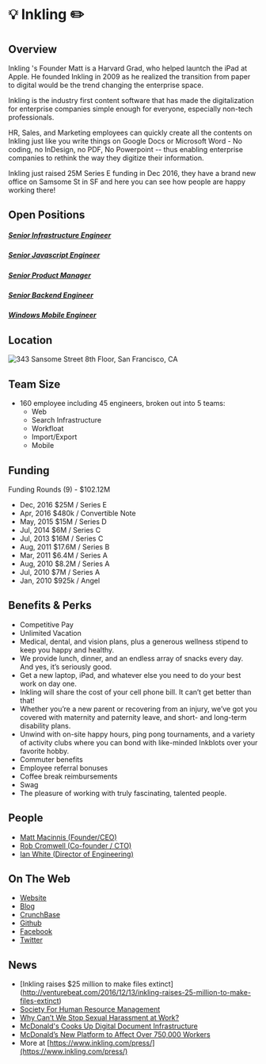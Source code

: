 # 💡 Inkling ✏️

## Overview
Inkling 's Founder Matt is a Harvard Grad, who helped launtch the iPad at Apple.  He founded Inkling in 2009 as he realized the transition from paper to digital would be the trend changing the enterprise space.

Inkling is the industry first content software that has made the digitalization for enterprise companies simple enough for everyone, especially non-tech professionals.

HR, Sales, and Marketing employees can quickly create all the contents on Inkling just like you write things on Google Docs or Microsoft Word - No coding, no InDesign, no PDF, No Powerpoint -- thus enabling enterprise companies to rethink the way they digitize their information.

Inkling just raised 25M Series E funding in Dec 2016, they have a brand new office on Samsome St in SF and here you can see how people are happy working there!

## Open Positions
##### [Senior Infrastructure Engineer](https://github.com/the31337/inkling/blob/master/senior-infrastructure-engineer.md)
##### [Senior Javascript Engineer](https://github.com/the31337/inkling/blob/master/senior-javascript-engineer.md)
##### [Senior Product Manager](https://github.com/the31337/inkling/blob/master/senior-product-manager.md)
##### [Senior Backend Engineer](https://github.com/the31337/jobs/blob/master/inkling/senior-backend-engineer.md)
##### [Windows Mobile Engineer](https://github.com/the31337/jobs/blob/master/inkling/windows-mobile-engineer.md)

## Location
![343 Sansome Street 8th Floor, San Francisco, CA](http://maps.googleapis.com/maps/api/staticmap?center=55+francisco+st+san+francisco+ca&zoom=13&scale=false&size=600x300&maptype=roadmap&format=png&visual_refresh=true&markers=size:mid%7Ccolor:0xff0000%7Clabel:1%7C55+francisco+st+san+francisco+ca)  

## Team Size
+ 160 employee including 45 engineers, broken out into 5 teams:
  + Web
  + Search Infrastructure
  + Workfloat
  + Import/Export
  + Mobile

## Funding
Funding Rounds (9) - $102.12M
+ Dec, 2016	$25M / Series E
+ Apr, 2016	$480k / Convertible Note
+ May, 2015	$15M / Series D
+ Jul, 2014	$6M / Series C
+ Jul, 2013	$16M / Series C
+ Aug, 2011	$17.6M / Series B
+ Mar, 2011	$6.4M / Series A
+ Aug, 2010	$8.2M / Series A
+ Jul, 2010	$7M / Series A
+ Jan, 2010	$925k / Angel

## Benefits & Perks
+ Competitive Pay
+ Unlimited Vacation
+ Medical, dental, and vision plans, plus a generous wellness stipend to keep you happy and healthy.
+ We provide lunch, dinner, and an endless array of snacks every day. And yes, it’s seriously good.
+ Get a new laptop, iPad, and whatever else you need to do your best work on day one.
+ Inkling will share the cost of your cell phone bill. It can’t get better than that!
+ Whether you’re a new parent or recovering from an injury, we’ve got you covered with maternity and paternity leave, and short- and long-term disability plans.
+ Unwind with on-site happy hours, ping pong tournaments, and a variety of activity clubs where you can bond with like-minded Inkblots over your favorite hobby.
+ Commuter benefits
+ Employee referral bonuses
+ Coffee break reimbursements
+ Swag
+ The pleasure of working with truly fascinating, talented people.

## People
+ [Matt Macinnis (Founder/CEO)](https://www.linkedin.com/in/macinnis)
+ [Rob Cromwell (Co-founder / CTO)](https://www.linkedin.com/in/robcromwell)
+ [Ian White (Director of Engineering)](https://www.linkedin.com/in/ianowhite)

## On The Web
+ [Website](https://www.inkling.com)
+ [Blog](https://www.inkling.com/blog)
+ [CrunchBase](https://www.crunchbase.com/organization/inkling-systems)
+ [Github](https://github.com/inkling)
+ [Facebook](https://www.facebook.com/pages/Inkling/377802230525)
+ [Twitter](https://twitter.com/inkling)



## News
+ [Inkling raises $25 million to make files extinct] (http://venturebeat.com/2016/12/13/inkling-raises-25-million-to-make-files-extinct)
+ [Society For Human Resource Management](https://www.shrm.org/resourcesandtools/hr-topics/technology/pages/few-hr-tech-platforms-untouched-by-mobile-trend.aspx?_ga=1.117033743.820016272.1480438705)
+ [Why Can’t We Stop Sexual Harassment at Work?](https://www.bloomberg.com/features/2016-sexual-harassment-policy/#/)
+ [McDonald's Cooks Up Digital Document Infrastructure](http://www.informationweek.com/infrastructure/mcdonalds-cooks-up-digital-document-infrastructure-/a/d-id/1327184)
+ [McDonald’s New Platform to Affect Over 750,000 Workers](https://www.qsrmagazine.com/news/new-platform-affect-over-750000-workers)
+ More at [https://www.inkling.com/press/](https://www.inkling.com/press/)
